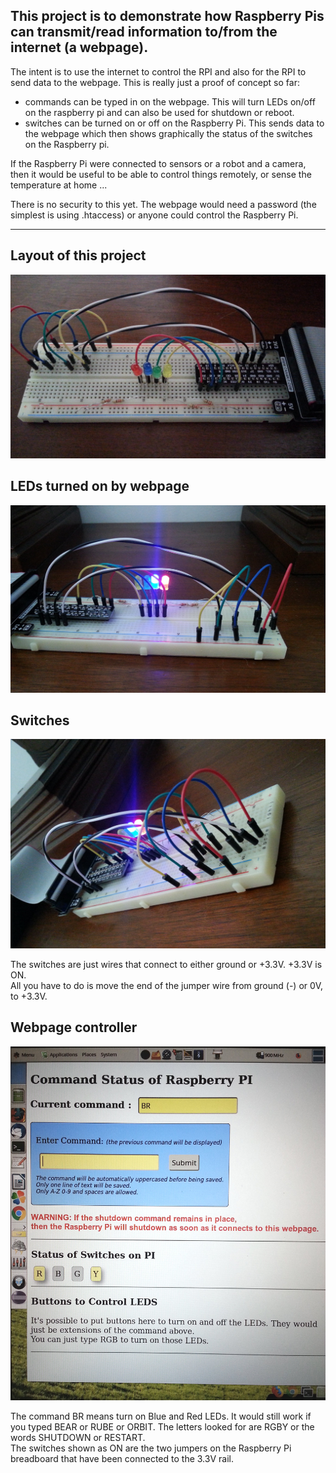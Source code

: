 ## This project is to demonstrate how Raspberry Pis can transmit/read information to/from the internet (a webpage).

The intent is to use the internet to control the RPI and also for the RPI to send data to the webpage.  This is really just a proof of concept so far: 
* commands can be typed in on the webpage. This will turn LEDs on/off on the raspberry pi and can also be used for shutdown or reboot.
* switches can be turned on or off on the Raspberry Pi. This sends data to the webpage which then shows graphically the status of the switches on the Raspberry pi.

If the Raspberry Pi were connected to sensors or a robot and a camera, then it would be useful to be able to control things remotely, or sense the temperature at home ...

There is no security to this yet. The webpage would need a password (the simplest is using .htaccess) or anyone could control the Raspberry Pi.

--------
## Layout of this project
![Layout of this project](https://raw.githubusercontent.com/salamander2/RPI_webpage/master/images/PI_1.JPG)

## LEDs turned on by webpage
![LEDs turned on by webpage](https://raw.githubusercontent.com/salamander2/RPI_webpage/master/images/PI_2_LEDS.JPG)

## Switches
![Switches](https://raw.githubusercontent.com/salamander2/RPI_webpage/master/images/PI_3_switches.JPG)

The switches are just wires that connect to either ground or +3.3V. +3.3V is ON.    
All you have to do is move the end of the jumper wire from ground (-) or 0V, to +3.3V.

## Webpage controller
![webpage](https://raw.githubusercontent.com/salamander2/RPI_webpage/master/images/PI_4_webpage.JPG)

The command BR means turn on Blue and Red LEDs. It would still work if you typed BEAR or RUBE or ORBIT. The letters looked for are RGBY or the words SHUTDOWN or RESTART.    
The switches shown as ON are the two jumpers on the Raspberry Pi breadboard that have been connected to the 3.3V rail.
